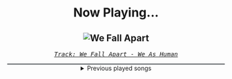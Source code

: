 <div align="center"> 
<h1>Now Playing...</h1>

![We Fall Apart](https://i.scdn.co/image/ab67616d00001e02f8539d4067deacb64905b29e)
--
_<samp><a href="https://open.spotify.com/track/4tMOesd7zi9cLH7KZh0DcP">Track: We Fall Apart - We As Human</a></samp>_

<div style="border: 1px #4B5054 solid"></div>
<details>
  <summary>
    Previous played songs
  </summary>
  <table>
    <thead>
      <tr>
        <th>
          Artist
        </th>
        <th>
          Song
        </th>
        <th>
          Link
        </th>
      </tr>
    </thead>
    <tbody>
      <tr><td>We As Human</td><td>We Fall Apart</td><td><a href="https://open.spotify.com/track/4tMOesd7zi9cLH7KZh0DcP">https://open.spotify.com/track/4tMOesd7zi9cLH7KZh0DcP</a></td></tr><tr><td>The Algorithm</td><td>Readonly</td><td><a href="https://open.spotify.com/track/2exPhTStriJWWYjxr7IicR">https://open.spotify.com/track/2exPhTStriJWWYjxr7IicR</a></td></tr><tr><td>The Algorithm</td><td>brute force</td><td><a href="https://open.spotify.com/track/6HEXrxUQyGHj48PLi1ei0w">https://open.spotify.com/track/6HEXrxUQyGHj48PLi1ei0w</a></td></tr><tr><td>The Algorithm</td><td>Cluster</td><td><a href="https://open.spotify.com/track/2VhWlMFLMfOCN4MMVVHDCB">https://open.spotify.com/track/2VhWlMFLMfOCN4MMVVHDCB</a></td></tr><tr><td>The Algorithm</td><td>Fragmentation - Extra Terra Remix</td><td><a href="https://open.spotify.com/track/21RJT7bLRzkbLwjBZybXoT">https://open.spotify.com/track/21RJT7bLRzkbLwjBZybXoT</a></td></tr><tr><td>The Algorithm</td><td>_MOS</td><td><a href="https://open.spotify.com/track/3zT8CjlR32FLJSLoxnEOY3">https://open.spotify.com/track/3zT8CjlR32FLJSLoxnEOY3</a></td></tr><tr><td>The Algorithm</td><td>Lost Frequencies</td><td><a href="https://open.spotify.com/track/3NYkYOcEWgoeGkBf8RawZP">https://open.spotify.com/track/3NYkYOcEWgoeGkBf8RawZP</a></td></tr><tr><td>The Algorithm</td><td>Decompilation</td><td><a href="https://open.spotify.com/track/7CrAk5H7nWgwXzVrkwyWHh">https://open.spotify.com/track/7CrAk5H7nWgwXzVrkwyWHh</a></td></tr><tr><td>The Algorithm</td><td>Decompilation</td><td><a href="https://open.spotify.com/track/7CrAk5H7nWgwXzVrkwyWHh">https://open.spotify.com/track/7CrAk5H7nWgwXzVrkwyWHh</a></td></tr><tr><td>Jordan Feliz</td><td>Beloved</td><td><a href="https://open.spotify.com/track/0PT7AYi17BlmeOdfQAwgGX">https://open.spotify.com/track/0PT7AYi17BlmeOdfQAwgGX</a></td></tr><tr><td>Jordan Feliz</td><td>Changed</td><td><a href="https://open.spotify.com/track/6GzdPnUPONHWFyUSRwN0QB">https://open.spotify.com/track/6GzdPnUPONHWFyUSRwN0QB</a></td></tr><tr><td>Bad Omens</td><td>Careful What You Wish For</td><td><a href="https://open.spotify.com/track/1SJYdl77lXLeonhgh7oLCj">https://open.spotify.com/track/1SJYdl77lXLeonhgh7oLCj</a></td></tr><tr><td>Bad Omens</td><td>Nowhere To Go</td><td><a href="https://open.spotify.com/track/4TzGD5Pryq8DTjv5QRuJaW">https://open.spotify.com/track/4TzGD5Pryq8DTjv5QRuJaW</a></td></tr><tr><td>Bad Omens</td><td>THE DEATH OF PEACE OF MIND</td><td><a href="https://open.spotify.com/track/6tRneEcItwpSxBtqgem5Dr">https://open.spotify.com/track/6tRneEcItwpSxBtqgem5Dr</a></td></tr><tr><td>Motionless In White</td><td>We Become The Night</td><td><a href="https://open.spotify.com/track/3Wqksj2gO4wcxWMwjAZ8AE">https://open.spotify.com/track/3Wqksj2gO4wcxWMwjAZ8AE</a></td></tr><tr><td>Motionless In White</td><td>Scoring The End Of The World (feat. Mick Gordon)</td><td><a href="https://open.spotify.com/track/0Tkgl0sQyr6QO0IGmS8aa5">https://open.spotify.com/track/0Tkgl0sQyr6QO0IGmS8aa5</a></td></tr><tr><td>Anbu Monastir</td><td>Dattebayo</td><td><a href="https://open.spotify.com/track/0fVgS14RhyOpQ5oGuoHbE0">https://open.spotify.com/track/0fVgS14RhyOpQ5oGuoHbE0</a></td></tr><tr><td>Anbu Monastir</td><td>Madara Uchiha Origin</td><td><a href="https://open.spotify.com/track/3otEUEkrLWszdsW8Ppi7In">https://open.spotify.com/track/3otEUEkrLWszdsW8Ppi7In</a></td></tr><tr><td>Animetrix</td><td>Episch</td><td><a href="https://open.spotify.com/track/0BEq9q3XmPd4N8RRHwhi3L">https://open.spotify.com/track/0BEq9q3XmPd4N8RRHwhi3L</a></td></tr><tr><td>Anbu Monastir</td><td>Akatsuki Cypher</td><td><a href="https://open.spotify.com/track/7AV11Hq9Z1mF5RPR9Ikpw6">https://open.spotify.com/track/7AV11Hq9Z1mF5RPR9Ikpw6</a></td></tr>
    </tbody>
  </table>
</details>

</div>

